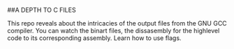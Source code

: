 ##A DEPTH TO C FILES

This repo reveals about the intricacies of the output files from the GNU GCC compiler. You can watch the binart files, the dissasembly for the highlevel code to its corresponding assembly. Learn how to use flags.


